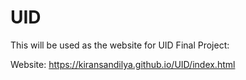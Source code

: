# UID
This will be used as the website for UID Final Project:

Website:   https://kiransandilya.github.io/UID/index.html
